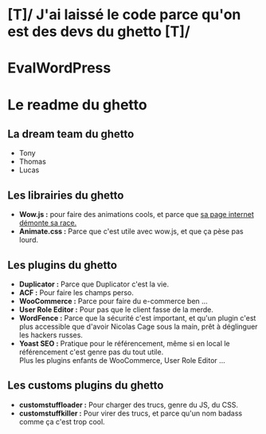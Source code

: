 #                            \[T]/   J'ai laissé le code parce qu'on est des devs du ghetto   \[T]/
# EvalWordPress
<!doctype html>
<html lang="fr">
<head>
  <meta charset="utf-8">
  <title>Titre de la page</title>
  <link rel="stylesheet" href="wp-content/themes/skeleton_childtheme/style.css">
  <script src="https://cdnjs.cloudflare.com/ajax/libs/jquery/3.1.1/jquery.min.js"></script>
</head>
<body class="readme_body wow fadeInLeft">

<div class="readme_wrap">
<h1 class="readme_h1">Le readme du ghetto</h1>
    
<h2 class="readme_h2">La dream team du ghetto</h2>
    <ul>
        <li>Tony</li>
        <li>Thomas</li>
        <li>Lucas</li>
    </ul>
    
<h2 class="readme_h2">Les librairies du ghetto</h2>
    <ul>
        <li><strong>Wow.js :</strong> pour faire des animations cools, et parce que <a href="http://mynameismatthieu.com/WOW/" target="_blank">sa page internet démonte sa race.</a></li>
        <li><strong>Animate.css :</strong> Parce que c'est utile avec wow.js, et que ça pèse pas lourd.</li>
    </ul>
    
<h2 class="readme_h2">Les plugins du ghetto</h2>
    <ul>
        <li><strong>Duplicator :</strong> Parce que Duplicator c'est la vie.</li>
        <li><strong>ACF :</strong> Pour faire les champs perso.</li>
        <li><strong>WooCommerce :</strong> Parce pour faire du e-commerce ben &hellip;</li>
        <li><strong>User Role Editor :</strong> Pour pas que le client fasse de la merde.</li>
        <li><strong>WordFence :</strong> Parce que la sécurité c'est important, et qu'un plugin c'est plus accessible que d'avoir Nicolas Cage sous la main, prêt à déglinguer les hackers russes.</li>
        <li><strong>Yoast SEO :</strong> Pratique pour le référencement, même si en local le référencement c'est genre pas du tout utile.</li>
        <span>Plus les plugins enfants de WooCommerce, User Role Editor &hellip;</span>
    </ul>
    
<h2 class="readme_h2">Les customs plugins du ghetto</h2>
    <ul>
        <li><strong>customstuffloader :</strong> Pour charger des trucs, genre du JS, du CSS.</li>
        <li><strong>customstuffkiller :</strong> Pour virer des trucs, et parce qu'un nom badass comme ça c'est trop cool.</li>
    </ul>    
    
</div>
    
<script src="wp-content/themes/skeleton_childtheme/lib/wow.min.js"></script>
<script>
    new WOW().init();
</script>
    
</body>
</html>
